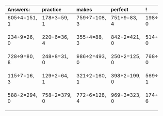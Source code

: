 | Answers: | practice | makes | perfect | ! |
| :--- | :--- | :--- | :--- | :--- |
| 605÷4=151, 1 | 178÷3=59, 1 | 759÷7=108, 3 | 751÷9=83, 4 | 198÷2=99, 0 | 
|   |   |   |   |   | 
|   |   |   |   |   | 
|   |   |   |   |   | 
| 234÷9=26, 0 | 220÷6=36, 4 | 355÷4=88, 3 | 842÷2=421, 0 | 514÷2=257, 0 | 
|   |   |   |   |   | 
|   |   |   |   |   | 
|   |   |   |   |   | 
| 728÷9=80, 8 | 248÷8=31, 0 | 986÷2=493, 0 | 250÷2=125, 0 | 768÷8=96, 0 | 
|   |   |   |   |   | 
|   |   |   |   |   | 
|   |   |   |   |   | 
| 115÷7=16, 3 | 129÷2=64, 1 | 321÷2=160, 1 | 398÷2=199, 0 | 569÷4=142, 1 | 
|   |   |   |   |   | 
|   |   |   |   |   | 
|   |   |   |   |   | 
| 588÷2=294, 0 | 758÷2=379, 0 | 772÷6=128, 4 | 969÷3=323, 0 | 174÷7=24, 6 | 
|   |   |   |   |   | 
|   |   |   |   |   | 
|   |   |   |   |   | 
